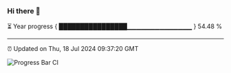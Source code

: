 ### Hi there 👋

⏳ Year progress { ████████████████▁▁▁▁▁▁▁▁▁▁▁▁▁▁ } 54.48 %

---

⏰ Updated on Thu, 18 Jul 2024 09:37:20 GMT

![Progress Bar CI](https://github.com/IshwaranRudhara/GIT-ACTION/workflows/Progress%20Bar%20CI/badge.svg)
